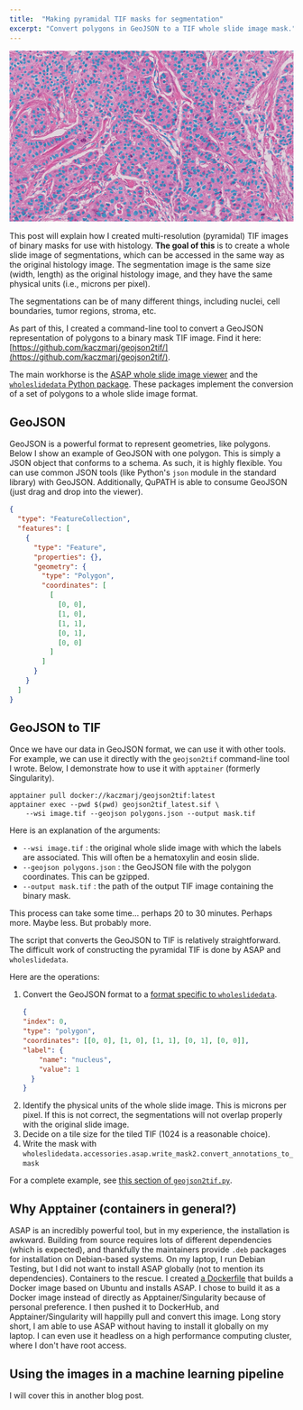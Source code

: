 ```yaml
---
title:  "Making pyramidal TIF masks for segmentation"
excerpt: "Convert polygons in GeoJSON to a TIF whole slide image mask."
---
```


![Image of nuclei labels overlaid on histology.](https://raw.githubusercontent.com/kaczmarj/geojson2tif/main/sample.png)

This post will explain how I created multi-resolution (pyramidal) TIF images of binary
masks for use with histology. **The goal of this**
is to create a whole slide image of segmentations, which can be accessed in the same
way as the original histology image. The segmentation image is the same size (width, length)
as the original histology image, and they have the same physical units (i.e., microns per pixel).

The segmentations can be of many different things, including nuclei, cell boundaries, tumor regions, stroma, etc.

As part of this, I created a command-line tool to convert
a GeoJSON representation of polygons to a binary mask TIF image. Find it here:
[https://github.com/kaczmarj/geojson2tif/](https://github.com/kaczmarj/geojson2tif/).

The main workhorse is the [ASAP whole slide image viewer](https://computationalpathologygroup.github.io/ASAP/)
and the [`wholeslidedata` Python package](https://github.com/DIAGNijmegen/pathology-whole-slide-data).
These packages implement the conversion of a set of polygons to a whole slide image format.

## GeoJSON

GeoJSON is a powerful format to represent geometries, like polygons. Below I show an
example of GeoJSON with one polygon. This is simply a JSON object that conforms to a schema.
As such, it is highly flexible. You can use common JSON tools (like Python's `json` module in the standard library)
with GeoJSON. Additionally, QuPATH is able to consume GeoJSON (just drag and drop into the viewer).

```json
{
  "type": "FeatureCollection",
  "features": [
    {
      "type": "Feature",
      "properties": {},
      "geometry": {
        "type": "Polygon",
        "coordinates": [
          [
            [0, 0],
            [1, 0],
            [1, 1],
            [0, 1],
            [0, 0]
          ]
        ]
      }
    }
  ]
}
```

## GeoJSON to TIF

Once we have our data in GeoJSON format, we can use it with other tools. For example,
we can use it directly with the `geojson2tif` command-line tool I wrote. Below, I demonstrate
how to use it with `apptainer` (formerly Singularity).

```
apptainer pull docker://kaczmarj/geojson2tif:latest
apptainer exec --pwd $(pwd) geojson2tif_latest.sif \
    --wsi image.tif --geojson polygons.json --output mask.tif
```

Here is an explanation of the arguments:
- `--wsi image.tif` : the original whole slide image with which the labels are associated.
This will often be a hematoxylin and eosin slide.
- `--geojson polygons.json` : the GeoJSON file with the polygon coordinates. This can
be gzipped.
- `--output mask.tif` : the path of the output TIF image containing the binary mask.


This process can take some time... perhaps 20 to 30 minutes. Perhaps more. Maybe less. But probably more.

The script that converts the GeoJSON to TIF is relatively straightforward. The difficult
work of constructing the pyramidal TIF is done by ASAP and `wholeslidedata`.

Here are the operations:
1. Convert the GeoJSON format to a [format specific to `wholeslidedata`](https://github.com/DIAGNijmegen/pathology-whole-slide-data/blob/e6ba4338ed2528e4fd40552edaee3c845973e7f8/wholeslidedata/annotation/parser.py#L18-L47).
    ```json
    {
    "index": 0,
    "type": "polygon",
    "coordinates": [[0, 0], [1, 0], [1, 1], [0, 1], [0, 0]],
    "label": {
        "name": "nucleus",
        "value": 1
      }
    }
    ```
2. Identify the physical units of the whole slide image. This is microns per pixel.
If this is not correct, the segmentations will not overlap properly with the original slide image.
3. Decide on a tile size for the tiled TIF (1024 is a reasonable choice).
4. Write the mask with `wholeslidedata.accessories.asap.write_mask2.convert_annotations_to_mask`

For a complete example, see [this section of `geojson2tif.py`](https://github.com/kaczmarj/geojson2tif/blob/1be6b99ea1f323e55f2c032905cb2cadd6b6af0d/geojson-to-tif.py#L29-L50).


## Why Apptainer (containers in general?)

ASAP is an incredibly powerful tool, but in my experience, the installation is awkward.
Building from source requires lots of different dependencies (which is expected), and
thankfully the maintainers provide `.deb` packages for installation on Debian-based systems.
On my laptop, I run Debian Testing, but I did not want to install ASAP globally (not to mention its dependencies).
Containers to the rescue. I created [a Dockerfile](https://github.com/kaczmarj/geojson2tif/blob/main/Dockerfile)
that builds a Docker image based on Ubuntu and installs ASAP. I chose to build it as a Docker image instead
of directly as Apptainer/Singularity because of personal preference. I then pushed it to DockerHub,
and Apptainer/Singularity will happilly pull and convert this image. Long story short,
I am able to use ASAP without having to install it globally on my laptop. I can even
use it headless on a high performance computing cluster, where I don't have root access.

## Using the images in a machine learning pipeline

I will cover this in another blog post.
